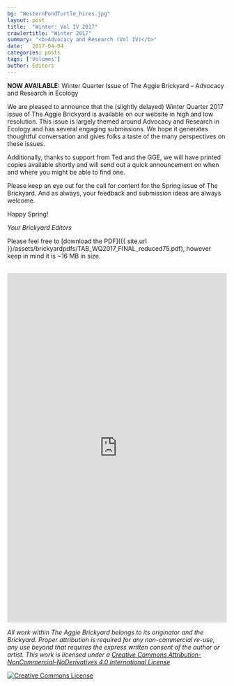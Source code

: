```yaml
---
bg: "WesternPondTurtle_hires.jpg"
layout: post
title:  "Winter: Vol IV 2017"
crawlertitle: "Winter 2017"
summary: "<b>Advocacy and Research (Vol IV)</b>"
date:   2017-04-04
categories: posts
tags: ['Volumes']
author: Editors
---
```


**NOW AVAILABLE:** Winter Quarter Issue of The Aggie Brickyard – Advocacy and Research in Ecology

We are pleased to announce that the (slightly delayed) Winter Quarter 2017 issue of The Aggie Brickyard is available on our website in high and low resolution. This issue is largely themed around Advocacy and Research in Ecology and has several engaging submissions. We hope it generates thoughtful conversation and gives folks a taste of the many perspectives on these issues.

Additionally, thanks to support from Ted and the GGE, we will have printed copies available shortly and will send out a quick announcement on when and where you might be able to find one.

Please keep an eye out for the call for content for the Spring issue of The Brickyard. And as always, your feedback and submission ideas are always welcome.

Happy Spring!

*Your Brickyard Editors*

Please feel free to [download the PDF]({{ site.url }}/assets/brickyardpdfs/TAB_WQ2017_FINAL_reduced75.pdf), however keep in mind it is ~16 MB in size.

<br>

<iframe src="https://ucdavis.app.box.com/embed/s/qifig7ey8944bfy3z1v3ro2ta515s4hn" frameborder="1" allowfullscreen webkitallowfullscreen msallowfullscreen class="gde-frame" style="width:100%; height:800px; border: none;" scrolling="no"></iframe>


*All work within The Aggie Brickyard belongs to its originator and the Brickyard. Proper attribution is required for any non-commercial re-use, any use beyond that requires the express written consent of the author or artist. This <span xmlns:dct="http://purl.org/dc/terms/" href="http://purl.org/dc/dcmitype/Text" rel="dct:type">work</span> is licensed under a <a rel="license" href="http://creativecommons.org/licenses/by-nc-nd/4.0/">Creative Commons Attribution-NonCommercial-NoDerivatives 4.0 International License</a>*

<a rel="license" href="http://creativecommons.org/licenses/by-nc-nd/4.0/"><img alt="Creative Commons License" style="border-width:0" src="https://i.creativecommons.org/l/by-nc-nd/4.0/88x31.png" /></a><br />
